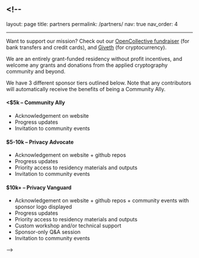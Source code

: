 ## <!--

layout: page
title: partners
permalink: /partners/
nav: true
nav_order: 4

---

Want to support our mission? Check out our [OpenCollective fundraiser](https://opencollective.com/community-privacy) (for bank transfers and credit cards), and [Giveth](https://giveth.io/project/community-privacy-residency) (for cryptocurrency).

We are an entirely grant-funded residency without profit incentives, and welcome any grants and donations from the applied cryptography community and beyond.

We have 3 different sponsor tiers outlined below. Note that any contributors will automatically receive the benefits of being a Community Ally.

#### <$5k – Community Ally

- Acknowledgement on website
- Progress updates
- Invitation to community events

#### $5-10k – Privacy Advocate

- Acknowledgement on website + github repos
- Progress updates
- Priority access to residency materials and outputs
- Invitation to community events

#### $10k+ – Privacy Vanguard

- Acknowledgement on website + github repos + community events
  with sponsor logo displayed
- Progress updates
- Priority access to residency materials and outputs
- Custom workshop and/or technical support
- Sponsor-only Q&A session
- Invitation to community events

-->
